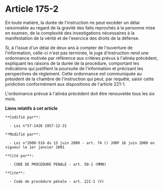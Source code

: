 # Article 175-2

En toute matière, la durée de l'instruction ne peut excéder un délai raisonnable au regard de la gravité des faits reprochés
à la personne mise en examen, de la complexité des investigations nécessaires à la manifestation de la vérité et de
l'exercice des droits de la défense. 

Si, à l'issue d'un délai de deux ans à compter de l'ouverture de l'information, celle-ci n'est pas terminée, le juge
d'instruction rend une ordonnance motivée par référence aux critères prévus à l'alinéa précédent, expliquant les raisons de
la durée de la procédure, comportant les indications qui justifient la poursuite de l'information et précisant les
perspectives de règlement. Cette ordonnance est communiquée au président de la chambre de l'instruction qui peut, par
requête, saisir cette juridiction conformément aux dispositions de l'article 221-1. 

L'ordonnance prévue à l'alinéa précédent doit être renouvelée tous les six mois.

**Liens relatifs à cet article**

	**Codifié par**:

	  - Loi n°57-1426 1957-12-31

	**Modifié par**:

	  - Loi n°2000-516 du 15 juin 2000 - art. 74 () JORF 16 juin 2000 en vigueur le 1er janvier 2001

	**Cité par**:

	  - CODE DE PROCEDURE PENALE - art. 50-1 (MMN)

	**Cite**:

	  - Code de procédure pénale - art. 221-1 (V)
